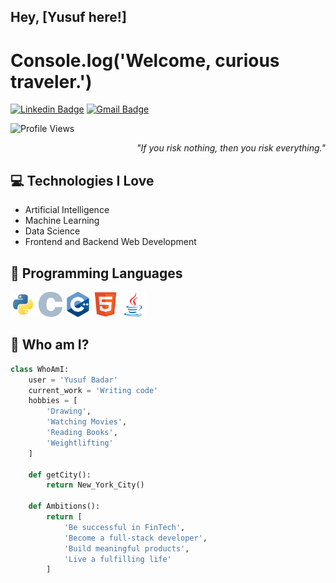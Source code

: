 ## Hey, [Yusuf here!]

<h1>Console.log('Welcome, curious traveler.')</h1>

[![Linkedin Badge](https://img.shields.io/badge/-Yusuf%20Badar-blue?style=flat-square&logo=Linkedin&logoColor=white&link=https://www.linkedin.com/in/yusuf-badar/)](https://www.linkedin.com/in/yusuf-badar/) 
[![Gmail Badge](https://img.shields.io/badge/-ybadar13@gmail.com-c14438?style=flat-square&logo=Gmail&logoColor=white&link=mailto:asterp04@gmail.com)](mailto:ybadar13@gmail.com)

<p align="left"> <img src="https://komarev.com/ghpvc/?username=yusufbadar" alt="Profile Views" /> </p>

<div align="right"><em>"If you risk nothing, then you risk everything."</em></div>

## 💻 Technologies I Love
* Artificial Intelligence
* Machine Learning
* Data Science
* Frontend and Backend Web Development

## 🧠 Programming Languages  
<p>
  <img src="https://github.com/devicons/devicon/blob/master/icons/python/python-original.svg" width="40"/>
  <img src="https://github.com/devicons/devicon/blob/master/icons/c/c-original.svg" width="40"/>
  <img src="https://github.com/devicons/devicon/blob/master/icons/cplusplus/cplusplus-original.svg" width="40"/>
  <img src="https://github.com/devicons/devicon/blob/master/icons/html5/html5-original.svg" width="40"/>
  <img src="https://github.com/devicons/devicon/blob/master/icons/java/java-original.svg" width="40"/>
</p>


## 👤 Who am I?
```python
class WhoAmI:
    user = 'Yusuf Badar'
    current_work = 'Writing code'
    hobbies = [
        'Drawing',
        'Watching Movies',
        'Reading Books',
        'Weightlifting'
    ]

    def getCity():
        return New_York_City()

    def Ambitions():
        return [
            'Be successful in FinTech',
            'Become a full-stack developer',
            'Build meaningful products',
            'Live a fulfilling life'
        ]

